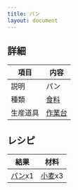 ```yaml
---
title: パン
layout: document
---
```

## 詳細

|項目|内容|
|---|---|
|説明|パン|
|種類|[食料](食料)|
|生産道具|[作業台](作業台)|

## レシピ

|結果|材料|
|---|---|
|[パン](パン)x1|[小麦](小麦)x3|

